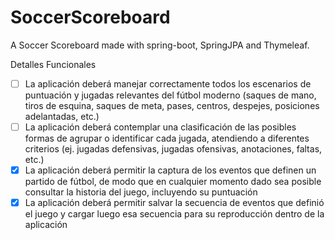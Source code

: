 # SoccerScoreboard

A Soccer Scoreboard made with spring-boot, SpringJPA and Thymeleaf.

Detalles Funcionales 

- [ ] La aplicación deberá manejar correctamente todos los escenarios de puntuación y jugadas relevantes del fútbol moderno (saques de mano, tiros de esquina, saques de meta, pases, centros, despejes, posiciones adelantadas, etc.)
- [ ] La aplicación deberá contemplar una clasificación de las posibles formas de agrupar o identificar cada jugada, atendiendo a diferentes criterios (ej. jugadas defensivas, jugadas ofensivas, anotaciones, faltas, etc.)
- [X] La aplicación deberá permitir la captura de los eventos que definen un partido de fútbol, de modo que en cualquier momento dado sea posible consultar la historia del juego, incluyendo su puntuación
- [X] La aplicación deberá permitir salvar la secuencia de eventos que definió el juego y cargar luego esa secuencia para su reproducción dentro de la aplicación